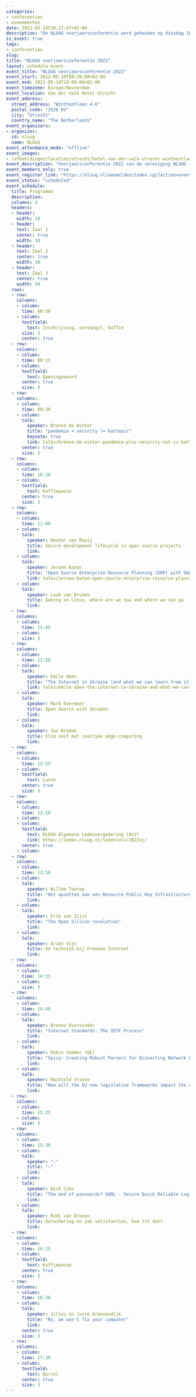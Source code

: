 ```yaml
---
categories:
- conferenties
- evenementen
date: 2022-05-10T20:17:47+02:00
description: "De NLUUG voorjaarsconferentie werd gehouden op dinsdag 10 mei 2022. Bekijk hier het programma, de presentaties, opnames en foto's."
is_event: true
tags:
- conferenties
slug:
title: "NLUUG voorjaarsconferentie 2022"
layout: schedule-event
event_title: "NLUUG voorjaarsconferentie 2022"
event_start: 2022-05-10T08:30:00+02:00
event_end: 2022-05-10T18:00:00+02:00
event_timezone: Europe/Amsterdam
event_location: Van der Valk Hotel Utrecht
event_address:
  street_address: "Winthontlaan 4-6"
  postal_code: "3526 KV"
  city: "Utrecht"
  country_name: "The Netherlands"
event_organizers:
- organizer:
  id: nluug
  name: NLUUG
event_attendance_mode: "offline"
event_images:
- /afbeeldingen/locaties/utrecht/hotel-van-der-valk-utrecht-winthontlaan.jpg
event_description: "Voorjaarsconferentie 2022 van de vereniging NLUUG in het Van der Valk Hotel te Utrecht"
event_members_only: true
event_register_link: "https://nluug.nl/aanmelden/index.cgi?action=event"
event_status: "scheduled"
event_schedule:
  title: Programma
  description:
  columns: 4
  headers:
  - header:
    width: 10
  - header:
    text: Zaal 1
    center: true
    width: 30
  - header:
    text: Zaal 2
    center: true
    width: 30
  - header:
    text: Zaal 3
    center: true
    width: 30
  rows:
  - row:
    columns:
    - column:
      time: 08:30
    - column:
      textfield:
        text: Inschrijving, ontvangst, koffie
      size: 3
      center: true
  - row:
    columns:
    - column:
      time: 09:15
    - column:
      textfield:
        text: Openingswoord
      center: true
      size: 3
  - row:
    columns:
    - column:
      time: 09:30
    - column:
      talk:
        speaker: Brenno de Winter
        title: "pandemie + security != kattepis"
        keynote: true
        link: talks/brenno-de-winter-pandemie-plus-security-not-is-kattepis/
      center: true
      size: 3
  - row:
    columns:
    - column:
      time: 10:30
    - column:
      textfield:
        text: Koffiepauze
      center: true
      size: 3
  - row:
    columns:
    - column:
      time: 11:00
    - column:
      talk:
        speaker: Wouter van Rooij
        title: Secure development lifecycle in open source projects
        link: 
    - column:
      talk:
        speaker: Jeroen Baten
        title: "Open Source Enterprise Resource Planning (ERP) with Odoo"
        link: talks/jeroen-baten-open-source-enterprise-resource-planning-erp-with-odoo/
    - column:
      talk:
        speaker: Luuk van Drunen
        title: Gaming on Linux, where are we now and where we can go
        link: 
  - row:
    columns:
    - column:
      time: 11:45
    - column:
      size: 3
  - row:
    columns:
    - column:
      time: 11:50
    - column:
      talk:
        speaker: Emile Aben
        title: "The Internet in Ukraine (and what we can learn from it)"
        link: talks/emile-aben-the-internet-in-ukraine-and-what-we-can-learn-from-it/
    - column:
      talk:
        speaker: Mark Overmeer
        title: Open Search with Skrodon
        link: 
    - column:
      talk:
        speaker: Jos Bredek
        title: Slim vest met realtime edge-computing
        link: 
  - row:
    columns:
    - column:
      time: 12:35
    - column:
      textfield:
        text: Lunch
      center: true
      size: 3
  - row:
    columns:
    - column:
      time: 13:10
    - column:
    - column:
      textfield:
        text: NLUUG Algemene Ledenvergadering (ALV)
        link: https://leden.nluug.nl/leden/alv/2022vj/
      center: true
    - column:
  - row:
    columns:
    - column:
      time: 13:50
    - column:
      talk:
        speaker: Willem Toorop
        title: "Het opzetten van een Resource Public Key Infrastructure (RPKI) baken"
        link: 
    - column:
      talk:
        speaker: Erik van Zijst
        title: "The Open Silicon revolution"
        link: 
    - column:
      talk:
        speaker: Ariën Vijn
        title: De techniek bij Freedom Internet
        link: 
  - row:
    columns:
    - column:
      time: 14:35
    - column:
      size: 3
  - row:
    columns:
    - column:
      time: 14:40
    - column:
      talk:
        speaker: Brenno Overeinder
        title: "Internet Standards: The IETF Process"
        link: 
    - column:
      talk:
        speaker: Robin Sommer (DE)
        title: "Spicy: Creating Robust Parsers for Dissecting Network Protocols and Files, Easily!"
        link: 
    - column:
      talk:
        speaker: Machteld Vrieze
        title: "How will the EU new legislative frameworks impact the digital infrastructure?"
        link: 
  - row:
    columns:
    - column:
      time: 15:25
    - column:
      size: 3
  - row:
    columns:
    - column:
      time: 15:30
    - column:
      talk:
        speaker: "-"
        title: "-"
        link: 
    - column:
      talk:
        speaker: Nick Cohn
        title: "The end of passwords? SQRL - Secure Quick Reliable Login"
        link: 
    - column:
      talk:
        speaker: Rudi van Drunen
        title: Detachering en job satisfaction, hoe zit dat?
        link: 
  - row:
    columns:
    - column:
      time: 16:15
    - column:
      textfield:
        text: Koffiepauze
      center: true
      size: 3
  - row:
    columns:
    - column:
      time: 16:30
    - column:
      talk:
        speaker: Jilles en Jurre Groenendijk
        title: "No, we won't fix your computer"
        link: 
      center: true
      size: 3
  - row:
    columns:
    - column:
      time: 17:30
    - column:
      textfield:
        text: Borrel
      center: true
      size: 3
---
```

